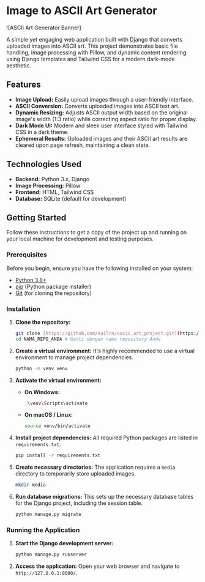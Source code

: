 # Image to ASCII Art Generator

![ASCII Art Generator Banner]

A simple yet engaging web application built with Django that converts uploaded images into ASCII art. This project demonstrates basic file handling, image processing with Pillow, and dynamic content rendering using Django templates and Tailwind CSS for a modern dark-mode aesthetic.

## Features

* **Image Upload:** Easily upload images through a user-friendly interface.
* **ASCII Conversion:** Converts uploaded images into ASCII text art.
* **Dynamic Resizing:** Adjusts ASCII output width based on the original image's width (1:3 ratio) while correcting aspect ratio for proper display.
* **Dark Mode UI:** Modern and sleek user interface styled with Tailwind CSS in a dark theme.
* **Ephemeral Results:** Uploaded images and their ASCII art results are cleared upon page refresh, maintaining a clean state.

## Technologies Used

* **Backend:** Python 3.x, Django
* **Image Processing:** Pillow
* **Frontend:** HTML, Tailwind CSS
* **Database:** SQLite (default for development)

## Getting Started

Follow these instructions to get a copy of the project up and running on your local machine for development and testing purposes.

### Prerequisites

Before you begin, ensure you have the following installed on your system:

* [Python 3.8+](https://www.python.org/downloads/)
* [pip](https://pip.pypa.io/en/stable/installation/) (Python package installer)
* [Git](https://git-scm.com/downloads) (for cloning the repository)

### Installation

1.  **Clone the repository:**

    ```bash
    git clone [https://github.com/Hailrn/ascii_art_project.git](https://github.com/USERNAME_ANDA/NAMA_REPO_ANDA.git)
    cd NAMA_REPO_ANDA # Ganti dengan nama repository Anda
    ```

2.  **Create a virtual environment:**
    It's highly recommended to use a virtual environment to manage project dependencies.

    ```bash
    python -m venv venv
    ```

3.  **Activate the virtual environment:**

    * **On Windows:**
        ```bash
        .\venv\Scripts\activate
        ```
    * **On macOS / Linux:**
        ```bash
        source venv/bin/activate
        ```

4.  **Install project dependencies:**
    All required Python packages are listed in `requirements.txt`.

    ```bash
    pip install -r requirements.txt
    ```

5.  **Create necessary directories:**
    The application requires a `media` directory to temporarily store uploaded images.

    ```bash
    mkdir media
    ```

6.  **Run database migrations:**
    This sets up the necessary database tables for the Django project, including the session table.

    ```bash
    python manage.py migrate
    ```

### Running the Application

1.  **Start the Django development server:**

    ```bash
    python manage.py runserver
    ```

2.  **Access the application:**
    Open your web browser and navigate to `http://127.0.0.1:8000/`.
